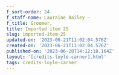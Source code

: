 ```yaml
---
f_sort-order: 24
f_staff-name: Lauraine Bailey –
f_title: Groomer,
title: Imported item 25
slug: imported-item-25
updated-on: '2023-06-21T11:02:04.576Z'
created-on: '2023-06-21T11:02:04.576Z'
published-on: '2023-06-28T14:12:18.164Z'
layout: '[credits-loyle-carner].html'
tags: credits-loyle-carner
---
```



